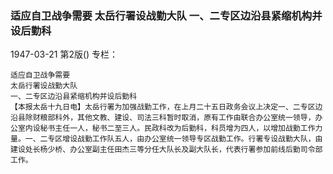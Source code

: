 ### 适应自卫战争需要  太岳行署设战勤大队  一、二专区边沿县紧缩机构并设后勤科

1947-03-21
第2版()
专栏：

    适应自卫战争需要
    太岳行署设战勤大队
    一、二专区边沿县紧缩机构并设后勤科
    【本报太岳十九日电】太岳行署为加强战勤工作，在上月二十五日政务会议上决定一、二专区边沿县除财粮部科外，其他文教、建设、司法三科暂时取消，原有工作由联合办公室统一领导，办公室内设秘书主任一人，秘书二至三人。民政科改为后勤科，科员增为四人，以增加战勤工作力量。一、二专区增设战勤工作队五人，由办公室统一领导专区战勤工作。行署专设战勤大队，由建设处长杨少桥、办公室副主任田杰三等分任大队长及副大队长，代表行署参加前线后勤司令部工作。
